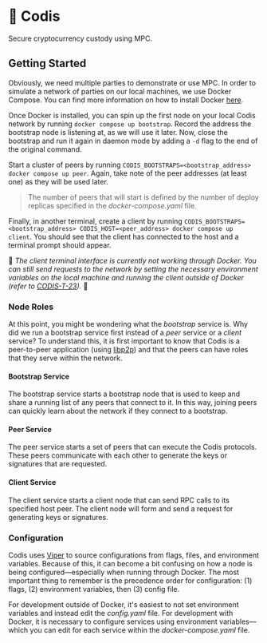 # 🔐 Codis

Secure cryptocurrency custody using MPC.

## Getting Started

Obviously, we need multiple parties to demonstrate or use MPC. In order to simulate a network of parties on our local
machines, we use Docker Compose. You can find more information on how to install Docker [here](https://docs.docker.com/get-docker/).

Once Docker is installed, you can spin up the first node on your local Codis network by running `docker compose up bootstrap`. 
Record the address the bootstrap node is listening at, as we will use it later. Now, close the bootstrap and run it again
in daemon mode by adding a `-d` flag to the end of the original command.

Start a cluster of peers by running `CODIS_BOOTSTRAPS=<bootstrap_address> docker compose up peer`. Again, take note of 
the peer addresses (at least one) as they will be used later.

> The number of peers that will start is defined by the number of deploy replicas specified in the *docker-compose.yaml* file.

Finally, in another terminal, create a client by running `CODIS_BOOTSTRAPS=<bootstrap_address> CODIS_HOST=<peer_address> docker compose up client`.
You should see that the client has connected to the host and a terminal prompt should appear.

🚨 *The client terminal interface is currently not working through Docker. You can still send requests to the network by
setting the necessary environment variables on the local machine and running the client outside of Docker (refer to 
[CODIS-T-23]()).* 🚨

### Node Roles

At this point, you might be wondering what the *bootstrap* service is. Why did we run a bootstrap service first instead of
a *peer* service or a *client* service? To understand this, it is first important to know that Codis is a peer-to-peer 
application (using [libp2p](https://github.com/libp2p/specs)) and that the peers can have roles that they serve within the network.

#### Bootstrap Service

The bootstrap service starts a bootstrap node that is used to keep and share a running list of any peers that connect to it. 
In this way, joining peers can quickly learn about the network if they connect to a bootstrap.

#### Peer Service

The peer service starts a set of peers that can execute the Codis protocols. These peers communicate with each other to
generate the keys or signatures that are requested.

#### Client Service

The client service starts a client node that can send RPC calls to its specified host peer. The client node will form and
send a request for generating keys or signatures.

### Configuration

Codis uses [Viper]() to source configurations from flags, files, and environment variables. Because of this, it can 
become a bit confusing on how a node is being configured&mdash;especially when running through Docker. The most important
thing to remember is the precedence order for configuration: (1) flags, (2) environment variables, then (3) config file.

For development outside of Docker, it's easiest to not set environment variables and instead edit the *config.yaml* file. 
For development with Docker, it is necessary to configure services using environment variables&mdash;which you can edit
for each service within the *docker-compose.yaml* file.
